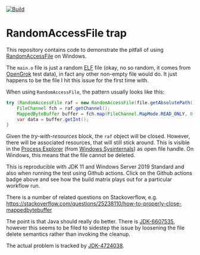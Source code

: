 [![Build](https://github.com/vladak/RandomAccessFileTrap/actions/workflows/build.yml/badge.svg)](https://github.com/vladak/RandomAccessFileTrap/actions/workflows/build.yml)

# RandomAccessFile trap

This repository contains code to demonstrate the pitfall of using 
[RandomAccessFile](https://docs.oracle.com/javase/8/docs/api/java/io/RandomAccessFile.html) 
on Windows.

The `main.o` file is just a random [ELF](https://en.wikipedia.org/wiki/Executable_and_Linkable_Format) file 
(okay, no so random, it comes from [OpenGrok](https://github.com/opengrok/opengrok) test data),
in fact any other non-empty file would do. It just happens to be the file I hit this issue for the first time with.

When using `RandomAccessFile`, the pattern usually looks like this:
```java
try (RandomAccessFile raf = new RandomAccessFile(file.getAbsolutePath(), "r")) {
    FileChannel fch = raf.getChannel();
    MappedByteBuffer buffer = fch.map(FileChannel.MapMode.READ_ONLY, 0, fch.size());
    var data = buffer.getInt();
}
```
Given the _try-with-resources_ block, the `raf` object will be closed. However, there will
be associated resources, that will still stick around.
This is visible in the [Process Explorer](https://docs.microsoft.com/en-us/sysinternals/downloads/process-explorer)
(from [Windows Sysinternals](https://docs.microsoft.com/en-us/sysinternals/)) as open file handle.
On Windows, this means that the file cannot be deleted.

This is reproducible with JDK 11 and Windows Server 2019 Standard and also when running
the test using Github actions. Click on the Github actions badge above and see how the build matrix
plays out for a particular workflow run.

There is a number of related questions on Stackoverflow, 
e.g. https://stackoverflow.com/questions/25238110/how-to-properly-close-mappedbytebuffer

The point is that Java should really do better. There is [JDK-6607535](https://bugs.openjdk.java.net/browse/JDK-6607535),
however this seems to be filed to sidestep the issue by loosening the file delete semantics rather
than invoking the cleanup.

The actual problem is tracked by [JDK-4724038](https://bugs.openjdk.java.net/browse/JDK-4724038).

